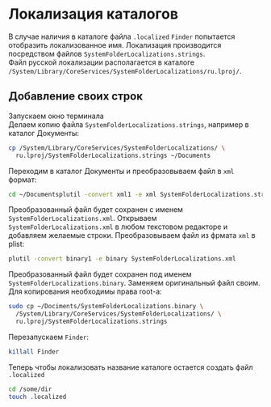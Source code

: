 # Локализация каталогов

В случае наличия в каталоге файла `.localized` `Finder` попытается отобразить локализованное имя. Локализация производится посредством файлов `SystemFolderLocalizations.strings`.  
Файл русской локализации располагается в каталоге `/System/Library/CoreServices/SystemFolderLocalizations/ru.lproj/`.

## Добавление своих строк

Запускаем окно терминала  
Делаем копию файла `SystemFolderLocalizations.strings`, например в каталог Документы:

```bash
cp /System/Library/CoreServices/SystemFolderLocalizations/ \
  ru.lproj/SystemFolderLocalizations.strings ~/Documents
```

Переходим в каталог Документы и преобразовываем файл в `xml` формат:

```bash
cd ~/Documentsplutil -convert xml1 -e xml SystemFolderLocalizations.strings
```

Преобразованный файл будет сохранен с именем `SystemFolderLocalizations.xml`. Открываем `SystemFolderLocalizations.xml` в любом текстовом редакторе и добавляем желаемые строки. Преобразовываем файл из фрмата `xml` в plist:

```bash
plutil -convert binary1 -e binary SystemFolderLocalizations.xml
```

Преобразованный файл будет сохранен под именем `SystemFolderLocalizations.binary`. Заменяем оригинальный файл своим. Для копирования необходимы права root-а:

```bash
sudo cp ~/Dociments/SystemFolderLocalizations.binary \
  /System/Library/CoreServices/SystemFolderLocalizations/ \
  ru.lproj/SystemFolderLocalizations.strings
```

Перезапускаем `Finder`:

```bash
killall Finder
```

Теперь чтобы локализовать название каталоге остается создать файл `.localized`

```bash
cd /some/dir
touch .localized
```

